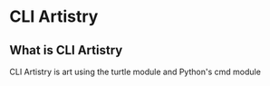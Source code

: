 # CLI Artistry 

## What is CLI Artistry

CLI Artistry is art using the turtle module and Python's cmd module